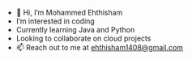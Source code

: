 - 👋 Hi, I’m Mohammed Ehthisham
- I’m interested in coding
- Currently learning Java and Python
- Looking to collaborate on cloud projects
- 📫 Reach out to me at ehthisham1408@gmail.com

<!---
MEhthisham/MEhthisham is a ✨ special ✨ repository because its `README.md` (this file) appears on your GitHub profile.
You can click the Preview link to take a look at your changes.
